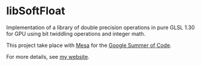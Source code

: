 # libSoftFloat
Implementation of a library of double precision operations in pure GLSL 1.30 for GPU using bit twiddling operations and integer math.

This project take place with [Mesa](https://www.mesa3d.org) for the [Google Summer of Code](https://developers.google.com/open-source/gsoc/).

For more details, see [my website](hopetech.github.io).
